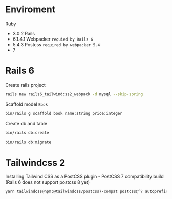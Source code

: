 # Enviroment

Ruby
  * 3.0.2
Rails
  * 6.1.4.1
Webpacker `requied by Rails 6`
  * 5.4.3
Postcss `required by webpacker 5.4`
  * 7

# Rails 6

Create rails project

```bash
rails new rails6_tailwindcss2_webpack -d mysql --skip-spring
```

Scaffold model `Book`

```bash
bin/rails g scaffold book name:string price:integer
```

Create db and table

```bash
bin/rails db:create
```

```bash
bin/rails db:migrate
```

# Tailwindcss 2


Installing Tailwind CSS as a PostCSS plugin - PostCSS 7 compatibility build (Rails 6 does not support postcss 8 yet)

```bash
yarn tailwindcss@npm:@tailwindcss/postcss7-compat postcss@^7 autoprefixer@^9
```


